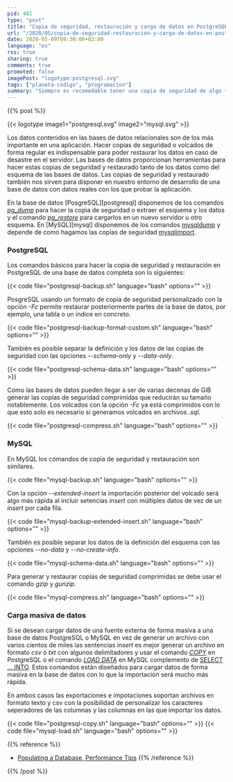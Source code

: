 ```yaml
---
pid: 481
type: "post"
title: "Copia de seguridad, restauración y carga de datos en PostgreSQL y MySQL"
url: "/2020/05/copia-de-seguridad-restauracion-y-carga-de-datos-en-postgresql-y-mysql/"
date: 2020-05-09T09:30:00+02:00
language: "es"
rss: true
sharing: true
comments: true
promoted: false
imagePost: "logotype:postgresql.svg"
tags: ["planeta-codigo", "programacion"]
summary: "Siempre es recomedable tener una copia de seguridad de algo tan importante como suelen ser los datos en una base de datos. Esa copia de seguridad sirve para en caso de desastre restaurar la mayor parte de los datos, también sirven para restaurarlos en otras máquinas diferentes a la principal. Tanto PostgreSQL como MySQL tienen comandos para hacer copias de seguridad y restaurarlas, también tiene opciones para cargar datos de forma masiva de forma rápida y más eficiente que con sentencias SQL."
---
```


{{% post %}}

{{< logotype image1="postgresql.svg" image2="mysql.svg" >}}

Los datos contenidos en las bases de datos relacionales son de los más importante en una aplicación. Hacer copias de seguridad o volcados de forma regular es indispensable para poder restaurar los datos en caso de desastre en el servidor. Las bases de datos proporcionan herramientas para hacer estas copias de seguridad y restaurado tanto de los datos como del esquema de las bases de datos. Las copias de seguridad y restaurado también nos sirven para disponer en nuestro entorno de desarrollo de una base de datos con datos reales con los que probar la aplicación.

En la base de datos [PosgreSQL][postgresql] disponemos de los comandos [_pg\_dump_](https://www.postgresql.org/docs/current/app-pgdump.html) para hacer la copia de seguridad o extraer el esquema y los datos y el comando [_pg\_restore_](https://www.postgresql.org/docs/current/app-pgrestore.html) para cargarlos en un nuevo servidor u otro esquema. En [MySQL][mysql] disponemos de los comandos [mysqldump](https://dev.mysql.com/doc/refman/8.0/en/mysqldump.html) y depende de como hagamos las copias de seguridad [mysqlimport](https://dev.mysql.com/doc/refman/8.0/en/mysqlimport.html).

### PostgreSQL

Los comandos básicos para hacer la copia de seguridad y restauración en PostgreSQL de una base de datos completa son lo siguientes:

{{< code file="postgresql-backup.sh" language="bash" options="" >}}

PosgreSQL usando un formato de copia de seguridad personalizado con la opción _-Fc_ permite restaurar posteriormente partes de la base de datos, por ejemplo, una tabla o un índice en concreto.

{{< code file="postgresql-backup-format-custom.sh" language="bash" options="" >}}

También es posible separar la definición y los datos de las copias de seguridad con las opciones _--schema-only_ y _--data-only_.

{{< code file="postgresql-schema-data.sh" language="bash" options="" >}}

Como las bases de datos pueden llegar a ser de varias decenas de GiB generar las copias de seguridad comprimidas que reducirán su tamaño notablemente. Los volcados con la opción _-Fc_ ya está comprimidos con lo que esto solo es necesario si generamos volcados en archivos _.sql_.

{{< code file="postgresql-compress.sh" language="bash" options="" >}}

### MySQL

En MySQL los comandos de copia de seguridad y restauración son similares.

{{< code file="mysql-backup.sh" language="bash" options="" >}}

Con la opción _--extended-insert_ la importación posterior del volcado será algo más rápida al incluir setencias _insert_ con múltiples datos de vez de un _insert_ por cada fila.

{{< code file="mysql-backup-extended-insert.sh" language="bash" options="" >}}

También es posible separar los datos de la definición del esquema con las opciones _--no-data_ y _--no-create-info_.

{{< code file="mysql-schema-data.sh" language="bash" options="" >}}

Para generar y restaurar copias de seguridad comprimidas se debe usar el comando _gzip_ y _gunzip_.

{{< code file="mysql-compress.sh" language="bash" options="" >}}

### Carga masiva de datos

Si se desean cargar datos de una fuente externa de forma masiva a una base de datos PostgreSQL o MySQL en vez de generar un archivo con varios cientos de miles las sentencias _insert_ es mejor generar un archivo en formato _csv_ o _txt_ con algunos delimitadores y usar el comando [_COPY_](https://www.postgresql.org/docs/current/sql-copy.html) en PostgreSQL o el comando [_LOAD DATA_](https://dev.mysql.com/doc/refman/8.0/en/load-data.html) en MySQL complemento de [SELECT ... INTO](https://dev.mysql.com/doc/refman/8.0/en/select-into.html). Estos comandos están diseñados para cargar datos de forma masiva en la base de datos con lo que la importación será mucho más rápida.

En ambos casos las exportaciones e impotaciones soportan archivos en formato texto y csv con la posibilidad de personalizar los caracteres seperadores de las columnas y las columnas en las que importar los datos.

{{< code file="postgresql-copy.sh" language="bash" options="" >}}
{{< code file="mysql-load.sh" language="bash" options="" >}}

{{% reference %}}
* [Populating a Database, Performance Tips](https://www.postgresql.org/docs/current/populate.html)
{{% /reference %}}

{{% /post %}}
